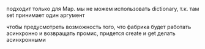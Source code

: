 подходит только для Map. мы не можем использовать dictionary, т.к. там set принимает один аргумент


чтобы предусмотреть возможность того,
что фабрика будет работать асинхронно и возвращать промис,
придется create и get делать асинхронными
